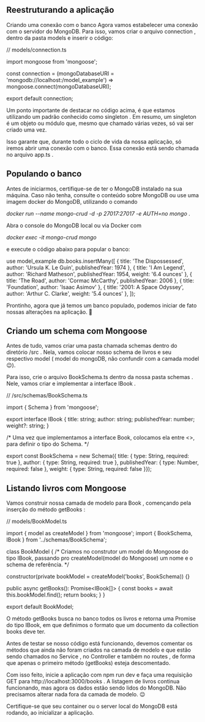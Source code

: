 ## Reestruturando a aplicação
Criando uma conexão com o banco
Agora vamos estabelecer uma conexão com o servidor do MongoDB. Para isso, vamos criar o arquivo connection , dentro da pasta models e inserir o código:



// models/connection.ts

import mongoose from 'mongoose';

const connection = (mongoDatabaseURI = 'mongodb://localhost:/model_example') =>
  mongoose.connect(mongoDatabaseURI);

export default connection;



Um ponto importante de destacar no código acima, é que estamos utilizando um padrão conhecido como singleton . Em resumo, um singleton é um objeto ou módulo que, mesmo que chamado várias vezes, só vai ser criado uma vez.

Isso garante que, durante todo o ciclo de vida da nossa aplicação, só iremos abrir uma conexão com o banco.
Essa conexão está sendo chamada no arquivo app.ts .


## Populando o banco

Antes de iniciarmos, certifique-se de ter o MongoDB instalado na sua máquina. Caso não tenha, consulte o conteúdo sobre MongoDB ou use uma imagem docker do MongoDB, utilizando o comando 

*docker run --name mongo-crud -d -p 27017:27017 -e AUTH=no mongo* .


Abra o console do MongoDB local ou via Docker com 

*docker exec -it mongo-crud mongo* 

e execute o código abaixo para popular o banco:

use model_example
db.books.insertMany([
  { title: 'The Dispossessed', author: 'Ursula K. Le Guin', publishedYear: 1974 },
  { title: 'I Am Legend', author: 'Richard Matheson', publishedYear: 1954, weight: '6.4 ounces'  },
  { title: 'The Road', author: 'Cormac McCarthy', publishedYear: 2006 },
  { title: 'Foundation', author: 'Isaac Asimov' },
  { title: '2001: A Space Odyssey', author: 'Arthur C. Clarke', weight: '5.4 ounces' },
]);

Prontinho, agora que já temos um banco populado, podemos iniciar de fato nossas alterações na aplicação. 🤘


## Criando um schema com Mongoose

Antes de tudo, vamos criar uma pasta chamada schemas dentro do diretório /src . Nela, vamos colocar nosso schema de livros e seu respectivo model ( model do mongoDB, não confundir com a camada model 😉).

Para isso, crie o arquivo BookSchema.ts dentro da nossa pasta schemas . Nele, vamos criar e implementar a interface IBook .

// /src/schemas/BookSchema.ts

import { Schema } from 'mongoose';

export interface IBook {
  title: string;
  author: string;
  publishedYear: number;
  weight?: string;
}

/*
  Uma vez que implementamos a interface Book,
  colocamos ela entre <>, para definir o tipo
  do Schema.
*/

export const BookSchema = new Schema<IBook>({
  title: { type: String, required: true },
  author: { type: String, required: true },
  publishedYear: { type: Number, required: false },
  weight: { type: String, required: false }});



## Listando livros com Mongoose
Vamos construir nossa camada de modelo para Book , començando pela inserção do método getBooks :


// models/BookModel.ts

import { model as createModel } from 'mongoose';
import { BookSchema, IBook } from '../schemas/BookSchema';

class BookModel {
  /*
    Criamos no construtor um model do Mongoose do tipo IBook, passando pro createModel(model do Mongoose) um nome e o schema de referência.
  */

  constructor(private bookModel = createModel<IBook>('books', BookSchema)) {} 

  public async getBooks(): Promise<IBook[]> {
    const books = await this.bookModel.find();
    return books;
  }
}

export default BookModel;




O método getBooks busca no banco todos os livros e retorna uma Promise do tipo IBook, em que definimos o formato que um documento da collection books deve ter.

Antes de testar se nosso código está funcionando, devemos comentar os métodos que ainda não foram criados na camada de modelo e que estão sendo chamados no Service , no Controller e também no routes , de forma que apenas o primeiro método (getBooks) esteja descomentado.

Com isso feito, inicie a aplicação com npm run dev e faça uma requisição GET para http://localhost:3000/books . A listagem de livros continua funcionando, mas agora os dados estão sendo lidos do MongoDB. Não precisamos alterar nada fora da camada de modelo. 😉

Certifique-se que seu container ou o server local do MongoDB está rodando, ao inicializar a aplicação.


